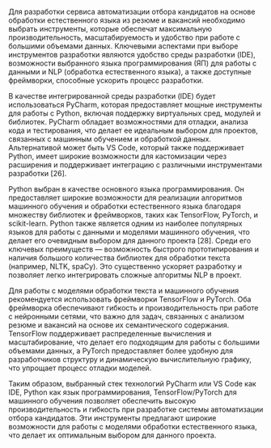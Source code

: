 Для разработки сервиса автоматизации отбора кандидатов на основе обработки естественного языка из резюме и вакансий необходимо выбрать инструменты, которые обеспечат максимальную производительность, масштабируемость и удобство при работе с большими объемами данных. Ключевыми аспектами при выборе инструментов разработки являются удобство среды разработки (IDE), возможности выбранного языка программирования (ЯП) для работы с данными и NLP (обработка естественного языка), а также доступные фреймворки, способные ускорить процесс разработки.

В качестве интегрированной среды разработки (IDE) будет использоваться PyCharm, которая предоставляет мощные инструменты для работы с Python, включая поддержку виртуальных сред, модулей и библиотек. PyCharm обладает возможностями для отладки, анализа кода и тестирования, что делает ее идеальным выбором для проектов, связанных с машинным обучением и обработкой данных. Альтернативой может быть VS Code, который также поддерживает Python, имеет широкие возможности для кастомизации через расширения и поддерживает интеграцию с различными инструментами разработки [26].

Python выбран в качестве основного языка программирования. Он предоставляет широкие возможности для реализации алгоритмов машинного обучения и обработки естественного языка благодаря множеству библиотек и фреймворков, таких как TensorFlow, PyTorch, и scikit-learn. Python также является одним из наиболее популярных языков для работы с данными и моделями машинного обучения, что делает его очевидным выбором для данного проекта [28]. Среди его ключевых преимуществ — возможность быстрого прототипирования и наличия большого количества библиотек для обработки текста (например, NLTK, spaCy). Это существенно ускоряет разработку и позволяет легко интегрировать сложные алгоритмы NLP в проект.

Для работы с моделями обработки текста и машинного обучения рекомендуется использовать фреймворки TensorFlow и PyTorch. Оба фреймворка обеспечивают гибкость и производительность при работе с нейронными сетями, что важно для задач, связанных с анализом резюме и вакансий на основе их семантического содержания. TensorFlow поддерживает распределенные вычисления и масштабирование, что делает его подходящим для работы с большими объемами данных, а PyTorch предоставляет более удобную для разработчиков структуру и динамическую вычислительную графику, что упрощает процесс отладки моделей.

Таким образом, выбранный стек технологий PyCharm или VS Code как IDE, Python как язык программирования, TensorFlow/PyTorch для машинного обучения позволяет обеспечить высокую производительность и гибкость при разработке системы автоматизации отбора кандидатов. Эти инструменты предлагают широкие возможности для работы с моделями обработки естественного языка, что делает их оптимальным выбором для данного проекта.